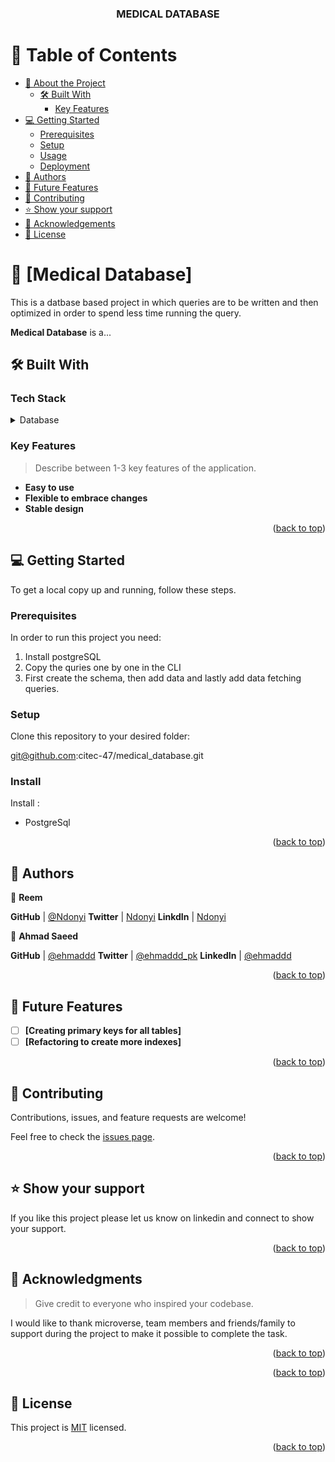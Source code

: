 <div align="center">

  <h3><b>MEDICAL DATABASE</b></h3>

</div>

<!-- TABLE OF CONTENTS -->

# 📗 Table of Contents

- [📖 About the Project](#about-project)
  - [🛠 Built With](#built-with)
    - [Key Features](#key-features)
- [💻 Getting Started](#getting-started)
  - [Prerequisites](#prerequisites)
  - [Setup](#setup)
  - [Usage](#usage)
  - [Deployment](#deployment)
- [👥 Authors](#authors)
- [🔭 Future Features](#future-features)
- [🤝 Contributing](#contributing)
- [⭐️ Show your support](#support)
- [🙏 Acknowledgements](#acknowledgements)
- [📝 License](#license)

<!-- PROJECT DESCRIPTION -->

# 📖 [Medical Database] <a name="about-project"></a>

This is a datbase based project in which queries are to be written and then optimized in order to spend less time running the query.

**Medical Database** is a...

## 🛠 Built With <a name="built-with"></a>

### Tech Stack <a name="tech-stack"></a>

<details>
<summary>Database</summary>
  <ul>
    <li><a href="https://www.postgresql.org/">PostgreSQL</a></li>
  </ul>
</details>

<!-- Features -->

### Key Features <a name="key-features"></a>

> Describe between 1-3 key features of the application.

- **Easy to use**
- **Flexible to embrace changes**
- **Stable design**

<p align="right">(<a href="#readme-top">back to top</a>)</p>

<!-- GETTING STARTED -->

## 💻 Getting Started <a name="getting-started"></a>

To get a local copy up and running, follow these steps.

### Prerequisites

In order to run this project you need:
1. Install postgreSQL
2. Copy the quries one by one in the CLI
3. First create the schema, then add data and lastly add data fetching queries.

### Setup

Clone this repository to your desired folder:

git@github.com:citec-47/medical_database.git

### Install

Install :

* PostgreSql

<p align="right">(<a href="#readme-top">back to top</a>)</p>

<!-- AUTHORS -->

## 👥 Authors <a name="authors"></a>


👤 **Reem**

 **GitHub**  | [@Ndonyi](https://github.com/citec-47)
 **Twitter** | [Ndonyi](https://twitter.com/Ndonyi4)
 **LinkdIn** | [Ndonyi](https://www.linkedin.com/in/ndonyi-maurice-b5b49b22b/)

👤 **Ahmad Saeed**

 **GitHub**    | [@ehmaddd](https://github.com/ehmaddd/)
 **Twitter**   |  [@ehmaddd_pk](https://twitter.com/ehmaddd_pk)
 **LinkedIn**  | [@ehmaddd](https://www.linkedin.com/in/ehmaddd/)

<p align="right">(<a href="#readme-top">back to top</a>)</p>

<!-- FUTURE FEATURES -->

## 🔭 Future Features <a name="future-features"></a>

- [ ] **[Creating primary keys for all tables]**
- [ ] **[Refactoring to create more indexes]**

<p align="right">(<a href="#readme-top">back to top</a>)</p>

<!-- CONTRIBUTING -->

## 🤝 Contributing <a name="contributing"></a>

Contributions, issues, and feature requests are welcome!

Feel free to check the [issues page](https://github.com/citec-47/medical_database/issues).

<p align="right">(<a href="#readme-top">back to top</a>)</p>

<!-- SUPPORT -->

## ⭐️ Show your support <a name="support"></a>

If you like this project please let us know on linkedin and connect to show your support.

<p align="right">(<a href="#readme-top">back to top</a>)</p>

<!-- ACKNOWLEDGEMENTS -->

## 🙏 Acknowledgments <a name="acknowledgements"></a>

> Give credit to everyone who inspired your codebase.

I would like to thank microverse, team members and friends/family to support during the project to make it possible to complete the task.

<p align="right">(<a href="#readme-top">back to top</a>)</p>

<p align="right">(<a href="#readme-top">back to top</a>)</p>

<!-- LICENSE -->

## 📝 License <a name="license"></a>

This project is [MIT](./LICENSE) licensed.

<p align="right">(<a href="#readme-top">back to top</a>)</p>
